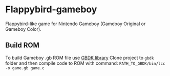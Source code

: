 # Flappybird-gameboy
Flappybird-like game for Nintendo Gameboy (Gameboy Original or Gameboy Color).

## Build ROM
To build Gameboy .gb ROM file use [GBDK library](http://gbdk.sourceforge.net/)
Clone project to `gbdk` folder and then compile code to ROM with command:
`PATH_TO_GBDK/bin/lcc -o game.gb game.c`
